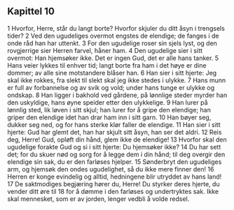 ## Kapittel 10

1 Hvorfor, Herre, står du langt borte? Hvorfor skjuler du ditt åsyn i trengsels tider?
2 Ved den ugudeliges overmot engstes de elendige; de fanges i de onde råd han har uttenkt.
3 For den ugudelige roser sin sjels lyst, og den rovgjerrige sier Herren farvel, håner ham.
4 Den ugudelige sier i sitt overmot: Han hjemsøker ikke. Det er ingen Gud, det er alle hans tanker.
5 Hans veier lykkes til enhver tid; langt borte fra ham i det høye er dine dommer; av alle sine motstandere blåser han.
6 Han sier i sitt hjerte: Jeg skal ikke rokkes, fra slekt til slekt skal jeg ikke stedes i ulykke.
7 Hans munn er full av forbannelse og av svik og vold; under hans tunge er ulykke og ondskap.
8 Han ligger i bakhold ved gårdene, på lønnlige steder myrder han den uskyldige, hans øyne speider etter den ulykkelige.
9 Han lurer på lønnlig sted, lik løven i sitt skjul; han lurer for å gripe den elendige; han griper den elendige idet han drar ham inn i sitt garn.
10 Han bøyer seg, dukker seg ned, og for hans sterke klør faller de elendige.
11 Han sier i sitt hjerte: Gud har glemt det, han har skjult sitt åsyn, han ser det aldri.
12 Reis deg, Herre! Gud, opløft din hånd, glem ikke de elendige!
13 Hvorfor skal den ugudelige forakte Gud og si i sitt hjerte: Du hjemsøker ikke?
14 Du har sett det; for du skuer nød og sorg for å legge dem i din hånd; til deg overgir den elendige sin sak, du er den farløses hjelper.
15 Sønderbryt den ugudeliges arm, og hjemsøk den ondes ugudelighet, så du ikke mere finner den!
16 Herren er konge evindelig og alltid, hedningene blir utryddet av hans land!
17 De saktmodiges begjæring hører du, Herre! Du styrker deres hjerte, du vender ditt øre til
18 for å dømme i den farløses og undertryktes sak. Ikke skal mennesket, som er av jorden, lenger vedbli å volde redsel.
